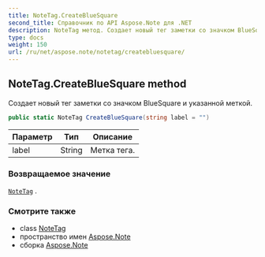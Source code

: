 ```yaml
---
title: NoteTag.CreateBlueSquare
second_title: Справочник по API Aspose.Note для .NET
description: NoteTag метод. Создает новый тег заметки со значком BlueSquare и указанной меткой.
type: docs
weight: 150
url: /ru/net/aspose.note/notetag/createbluesquare/
---
```

## NoteTag.CreateBlueSquare method

Создает новый тег заметки со значком BlueSquare и указанной меткой.

```csharp
public static NoteTag CreateBlueSquare(string label = "")
```

| Параметр | Тип | Описание |
| --- | --- | --- |
| label | String | Метка тега. |

### Возвращаемое значение

[`NoteTag`](../) .

### Смотрите также

* class [NoteTag](../)
* пространство имен [Aspose.Note](../../notetag/)
* сборка [Aspose.Note](../../../)


